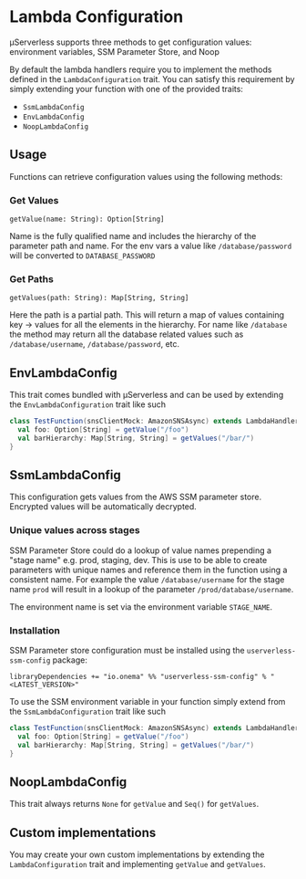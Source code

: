 # Lambda Configuration
µServerless supports three methods to get configuration values: environment variables, SSM Parameter Store, and Noop

By default the lambda handlers require you to implement the methods defined in the `LambdaConfiguration` trait. 
You can satisfy this requirement by simply extending your function with one of the provided traits: 

* `SsmLambdaConfig`
* `EnvLambdaConfig`
* `NoopLambdaConfig`

## Usage
Functions can retrieve configuration values using the following methods:

### Get Values
```
getValue(name: String): Option[String]
``` 
Name is the fully qualified name and includes the hierarchy of the parameter path and name. For the env vars a value like `/database/password` will be converted to `DATABASE_PASSWORD` 

### Get Paths
```
getValues(path: String): Map[String, String]
``` 
Here the path is a partial path. This will return a map of values containing key -> values for all the elements in the hierarchy. For name like `/database` the method may return all the database related values such as `/database/username`, `/database/password`, etc.
## EnvLambdaConfig
This trait comes bundled with µServerless and can be used by extending the `EnvLambdaConfiguration` trait like such
```scala
class TestFunction(snsClientMock: AmazonSNSAsync) extends LambdaHandler with EnvLambdaConfiguration {
  val foo: Option[String] = getValue("/foo")
  val barHierarchy: Map[String, String] = getValues("/bar/")
}
```

## SsmLambdaConfig
This configuration gets values from the AWS SSM parameter store. Encrypted values will be automatically decrypted. 

### Unique values across stages 
SSM Parameter Store could do a lookup of value names prepending a "stage name" e.g. prod, staging, dev. 
This is use to be able to create parameters with unique names and reference
them in the function using a consistent name. For example the value `/database/username` for the stage name `prod` will 
result in a lookup of the parameter `/prod/database/username`.

The environment name is set via the environment variable `STAGE_NAME`.

### Installation
SSM Parameter store configuration must be installed using the `userverless-ssm-config` package:
```
libraryDependencies += "io.onema" %% "userverless-ssm-config" % "<LATEST_VERSION>"
```

To use the SSM environment variable in  your function simply extend from the `SsmLambdaConfiguration` trait like such

```scala
class TestFunction(snsClientMock: AmazonSNSAsync) extends LambdaHandler with SsmLambdaConfiguration {
  val foo: Option[String] = getValue("/foo")
  val barHierarchy: Map[String, String] = getValues("/bar/")
}
```

## NoopLambdaConfig
This trait always returns `None` for `getValue` and `Seq()` for `getValues`.

## Custom implementations
You may create your own custom implementations by extending the `LambdaConfiguration` trait and implementing `getValue` and `getValues`.
